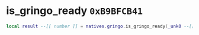# is_gringo_ready `0xB9BFCB41`

```lua
local result --[[ number ]] = natives.gringo.is_gringo_ready(_unk0 --[[ number ]])
```